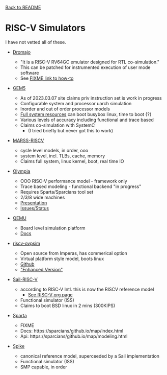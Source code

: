 [Back to README](./README.md)

# RISC-V Simulators

I have not vetted all of these.

- [Dromajo](https://github.com/chipsalliance/dromajo)
    - "It is a RISC-V RV64GC emulator designed for RTL co-simulation."
    - This can be patched for instrumented execution of user mode software
    - See [FIXME link to how-to](./How-to.md)

- [GEM5](https://github.com/gem5/gem5)
    - As of 2023.03.07 site claims priv instruction set is work in progress
    - Configurable system and processor uarch simulation
    - Inorder and out of order processor models
    - [Full system resources](http://resources.gem5.org/resources/riscv-fs) can boot busybox linux, time to boot {?}
    - Various levels of accuracy including functional and trace based
    - Claims co-simulation with SystemC 
        - (I tried briefly but never got this to work)

- [MARSS-RISCV](https://github.com/bucaps/marss-riscv)
    - cycle level models, in order, ooo
    - system level, incl. TLBs, cache, memory
    - Claims full system, linux kernel, boot, real time IO

- [Olympia](https://github.com/riscv-software-src/riscv-perf-model)
    - OOO RISC-V performance model - framework only
    - Trace based modeling - functional backend "in progress"
    - Requires Sparta/Sparcians tool set
    - 2/3/8 wide machines
    - [Presentation](https://www.youtube.com/watch?v=739lNpMWpQI)
    - [Issues/Status](https://github.com/riscv-software-src/riscv-perf-model/issues)

- [QEMU](https://github.com/qemu/qemu)
    - Board level simulation platform
    - [Docs](https://www.qemu.org/docs/master/system/target-riscv.html)

- [riscv-ovpsim](https://github.com/riscv-admin/riscv-ovpsim)
    - Open source from Imperas, has commerical option
    - Virtual platform style model, boots linux
    - [Github](https:://github.com/riscv-ovpsim)
    - ["Enhanced Version"](https://www.ovpworld.org/riscvOVPsimPlus)

- [Sail-RISC-V](https://github.com/riscv/sail-riscv)
    - according to RISC-V Intl. this is now the RISCV reference model
        - [See RISC-V org page](https://wiki.riscv.org/display/HOME/Emulators+and+Simulators)
    - Functional simulator (ISS)
    - Claims to boot BSD linux in 2 mins (300KIPS)

- [Sparta](https://github.com/sparcians/map)
    - FIXME
    - Docs: https://sparcians/github.io/map/index.html
    - Api: https://sparcians/github.io/map/modeling.html

- [Spike](https://github.com/riscv/riscv-isa-sim)
    - canonical reference model, superceeded by a Sail implementation
    - Functional simulator (ISS)
    - SMP capable, in order

